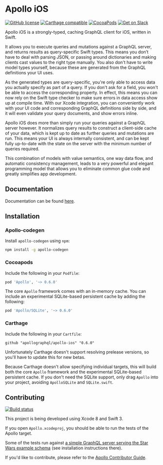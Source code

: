 # Apollo iOS

[![GitHub license](https://img.shields.io/badge/license-MIT-lightgrey.svg?maxAge=2592000)](https://raw.githubusercontent.com/apollographql/apollo-ios/master/LICENSE) [![Carthage compatible](https://img.shields.io/badge/Carthage-compatible-4BC51D.svg?style=flat)](https://github.com/Carthage/Carthage)   [![CocoaPods](https://img.shields.io/cocoapods/v/Apollo.svg)](https://cocoapods.org/pods/Apollo) [![Get on Slack](https://img.shields.io/badge/slack-join-orange.svg)](http://www.apollodata.com/#slack)

Apollo iOS is a strongly-typed, caching GraphQL client for iOS, written in Swift.

It allows you to execute queries and mutations against a GraphQL server, and returns results as query-specific Swift types. This means you don’t have to deal with parsing JSON, or passing around dictionaries and making clients cast values to the right type manually. You also don't have to write model types yourself, because these are generated from the GraphQL definitions your UI uses.

As the generated types are query-specific, you're only able to access data you actually specify as part of a query. If you don't ask for a field, you won't be able to access the corresponding property. In effect, this means you can now rely on the Swift type checker to make sure errors in data access show up at compile time. With our Xcode integration, you can conveniently work with your UI code and corresponding GraphQL definitions side by side, and it will even validate your query documents, and show errors inline.

Apollo iOS does more than simply run your queries against a GraphQL server however. It normalizes query results to construct a client-side cache of your data, which is kept up to date as further queries and mutations are run. This means your UI is always internally consistent, and can be kept fully up-to-date with the state on the server with the minimum number of queries required.

This combination of models with value semantics, one way data flow, and automatic consistency management, leads to a very powerful and elegant programming model that allows you to eliminate common glue code and greatly simplifies app development.

## Documentation

Documentation can be found [here](http://dev.apollodata.com/ios/).

## Installation

### Apollo-codegen

Install `apollo-codegen` using `npm`:

```sh
npm install -g apollo-codegen
```

### Cocoapods

Include the following in your `Podfile`:

```ruby
pod 'Apollo', '~> 0.6.0'
```

The core `Apollo` framework comes with an in-memory cache. You can include an experimental SQLite-based persistent cache by adding the following:

```ruby
pod 'Apollo/SQLite', '~> 0.6.0'
```

### Carthage

Include the following in your `Cartfile`:

```
github "apollographql/apollo-ios" "0.6.0"
```

Unfortunately Carthage doesn't support resolving prelease versions, so you'll have to update this for new betas.

Because Carthage doesn't allow specifying individual targets, this will build both the core `Apollo` framework and the experimental SQLite-based persistent cache. If you don't need the SQLite support, only drag `Apollo` into your project, avoiding `ApolloSQLite` and `SQLite.swift`.

## Contributing

[![Build status](https://travis-ci.org/apollographql/apollo-ios.svg?branch=master)](https://travis-ci.org/apollographql/apollo-ios)

This project is being developed using Xcode 8 and Swift 3.

If you open `Apollo.xcodeproj`, you should be able to run the tests of the Apollo target.

Some of the tests run against [a simple GraphQL server serving the Star Wars example schema](https://github.com/apollographql/starwars-server) (see installation instructions there).

If you'd like to contribute, please refer to the [Apollo Contributor Guide](https://github.com/apollographql/apollo-ios/blob/master/CONTRIBUTING.md).

